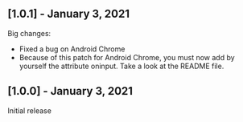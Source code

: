 ## [1.0.1] - January 3, 2021

Big changes:

+ Fixed a bug on Android Chrome
+ Because of this patch for Android Chrome, you must now add by yourself the attribute oninput. Take a look at the README file.

## [1.0.0] - January 3, 2021

Initial release